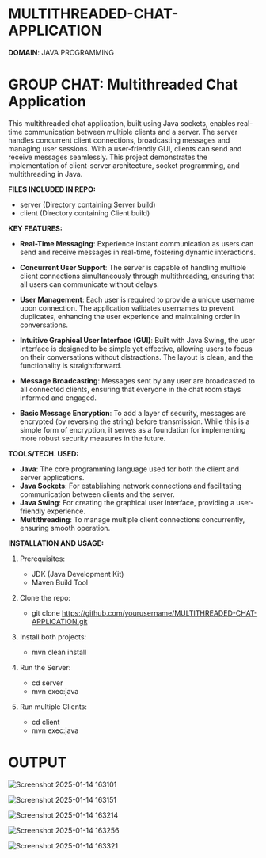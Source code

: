 # MULTITHREADED-CHAT-APPLICATION

**DOMAIN**: JAVA PROGRAMMING

# **GROUP CHAT: Multithreaded Chat Application**

This multithreaded chat application, built using Java sockets, enables real-time communication between multiple clients and a server. The server handles concurrent client connections, broadcasting messages and managing user sessions. With a user-friendly GUI, clients can send and receive messages seamlessly. This project demonstrates the implementation of client-server architecture, socket programming, and multithreading in Java.

**FILES INCLUDED IN REPO:**
- server (Directory containing Server build)
- client (Directory containing Client build)

**KEY FEATURES:**
- **Real-Time Messaging**: Experience instant communication as users can send and receive messages in real-time, fostering dynamic interactions.

- **Concurrent User Support**: The server is capable of handling multiple client connections simultaneously through multithreading, ensuring that all users can communicate without delays.

- **User Management**: Each user is required to provide a unique username upon connection. The application validates usernames to prevent duplicates, enhancing the user experience and maintaining order in conversations.

- **Intuitive Graphical User Interface (GUI)**: Built with Java Swing, the user interface is designed to be simple yet effective, allowing users to focus on their conversations without distractions. The layout is clean, and the functionality is straightforward.

- **Message Broadcasting**: Messages sent by any user are broadcasted to all connected clients, ensuring that everyone in the chat room stays informed and engaged.

- **Basic Message Encryption**: To add a layer of security, messages are encrypted (by reversing the string) before transmission. While this is a simple form of encryption, it serves as a foundation for implementing more robust security measures in the future.

**TOOLS/TECH. USED:**
- **Java**: The core programming language used for both the client and server applications.
- **Java Sockets**: For establishing network connections and facilitating communication between clients and the server.
- **Java Swing**: For creating the graphical user interface, providing a user-friendly experience.
- **Multithreading**: To manage multiple client connections concurrently, ensuring smooth operation.

**INSTALLATION AND USAGE:**
1. Prerequisites:
   - JDK (Java Development Kit)
   - Maven Build Tool

2. Clone the repo:
   - git clone https://github.com/yourusername/MULTITHREADED-CHAT-APPLICATION.git

3. Install both projects:
   - mvn clean install

4. Run the Server:
   - cd server
   - mvn exec:java

5. Run multiple Clients:
   - cd client
   - mvn exec:java

# **OUTPUT**
![Screenshot 2025-01-14 163101](https://github.com/user-attachments/assets/5e6568ea-d659-42c9-aa61-dc0cadd2b318)

![Screenshot 2025-01-14 163151](https://github.com/user-attachments/assets/1709bea0-1772-400f-8a35-91cf79a0e6cc)

![Screenshot 2025-01-14 163214](https://github.com/user-attachments/assets/23a4bd3c-d0b8-46b0-b759-cfd3fb1ebb48)

![Screenshot 2025-01-14 163256](https://github.com/user-attachments/assets/7243bc0b-59f8-47f5-9ec0-a85c58e08d37)

![Screenshot 2025-01-14 163321](https://github.com/user-attachments/assets/1dd6464a-2160-4c44-9d4a-e58d6c5f0b22)
